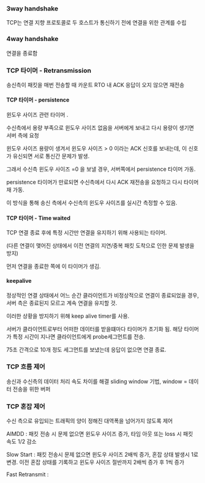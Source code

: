 ### 3way handshake

TCP는 연결 지향 프로토콜로 두 호스트가 통신하기 전에 연결을 위한 관계를 수립

### 4way handshake

연결을 종료함

### TCP 타이머 - Retransmission

송신측이 패킷을 매번 전송할 때 카운트
RTO 내 ACK 응답이 오지 않으면 재전송

####

#### TCP 타이머 - persistence

윈도우 사이즈 관련 타이머 .

수신측에서 용량 부족으로 윈도우 사이즈 없음을 서버에게 보내고 다시 용량이 생기면 서버 측에 요청

윈도우 사이즈 용량이 생겨서 윈도우 사이즈 > 0 이라는 ACK 신호를 보내는데, 이 신호가 유신되면 서로 통신간 문제가 발생.

그래서 수신측 윈도우 사이즈 =0 을 보낼 경우, 서버쪽에서 persistence 타이머 가동.

persistence 타이머가 만료되면 수신측에서 다시 ACK 재전송을 요청하고 다시 타이머 재 가동.

이 방식을 통해 송신 측에서 수신측의 윈도우 사이즈를 실시간 측정할 수 있음.

#### TCP 타이머 - Time waited

TCP 연결 종료 후에 특정 시간만 연결을 유지하기 위해 사용되는 타이머.

(다른 연결이 맺어진 상태에서 이전 연결의 지연/중복 패킷 도착으로 인한 문제 발생을 방지)

먼저 연결을 종료한 쪽에 이 타이머가 생김.

#### keepalive

정상적인 연결 상태에서 어느 순간 클라이언트가 비정상적으로 연결이 종료되었을 경우, 서버 측은 종료된지 모르고 계속 연결을 유지할 것.

이러한 상황을 방지하기 위해 keep alive timer를 사용.

서버가 클라이언트로부터 어떠한 데이터를 받을떄마다 타이머가 초기화 됨. 해당 타이머가 특정 시간이 지나면 클라이언트에게 probe세그먼트를 전송.

75초 간격으로 10개 정도 세그먼트를 보냈는데 응답이 없으면 연결 종료.

### TCP 흐름 제어

송신과 수신측의 데이터 처리 속도 차이를 해결
sliding window 기법, window = 데이터 전송을 위한 버퍼

### TCP 혼잡 제어

수신 측으로 유입되는 트래픽의 양이 정해진 대역폭을 넘어가지 않도록 제어

AIMDD : 패킷 전송 시 문제 없으면 윈도우 사이즈 증가, 타임 아웃 또는 loss 시 패킷 속도 1/2 감소

Slow Start : 패킷 전송시 문제 없으면 윈도우 사이즈 2배씩 증가, 혼잡 상태 발생시 1로 변경. 이전 혼잡 상태를 기록하고 윈도우 사이즈 절반까지 2배씩 증가 후 1씩 증가

Fast Retransmit :
